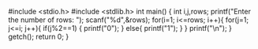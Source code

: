 #include <stdio.h>
#include <stdlib.h>
int main()
{
    int i,j,rows;
    printf("Enter the number of rows: ");
    scanf("%d",&rows);
    for(i=1; i<=rows; i++){
        for(j=1; j<=i; j++){
            if(j%2==1)
            {
                printf("0");
            }
            else{
                printf("1");
            }
        }
        printf("\n");
    }
    getch();
    return 0;
}
